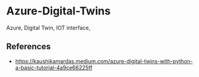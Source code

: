 # Azure-Digital-Twins
Azure, Digital Twin, IOT interface, 

## References
- https://kaushikamardas.medium.com/azure-digital-twins-with-python-a-basic-tutorial-4a9ce66225ff
